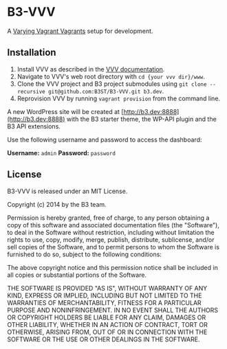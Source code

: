 # B3-VVV

A [Varying Vagrant Vagrants](https://github.com/Varying-Vagrant-Vagrants/VVV) setup for development.

## Installation

1. Install VVV as described in the [VVV documentation](https://github.com/Varying-Vagrant-Vagrants/VVV).
2. Navigate to VVV's web root directory with `cd {your vvv dir}/www`.
3. Clone the VVV project and B3 project submodules using `git clone --recursive git@github.com:B3ST/B3-VVV.git b3.dev`.
4. Reprovision VVV by running `vagrant provision` from the command line.

A new WordPress site will be created at [http://b3.dev:8888](http://b3.dev:8888) with the B3 starter theme, the WP-API plugin and the B3 API extensions.

Use the following username and password to access the dashboard:

**Username:** `admin`
**Password:** `password`

## License

B3-VVV is released under an MIT License.

Copyright (c) 2014 by the B3 team.

Permission is hereby granted, free of charge, to any person obtaining a copy
of this software and associated documentation files (the "Software"), to deal
in the Software without restriction, including without limitation the rights
to use, copy, modify, merge, publish, distribute, sublicense, and/or sell
copies of the Software, and to permit persons to whom the Software is
furnished to do so, subject to the following conditions:

The above copyright notice and this permission notice shall be included in
all copies or substantial portions of the Software.

THE SOFTWARE IS PROVIDED "AS IS", WITHOUT WARRANTY OF ANY KIND, EXPRESS OR
IMPLIED, INCLUDING BUT NOT LIMITED TO THE WARRANTIES OF MERCHANTABILITY,
FITNESS FOR A PARTICULAR PURPOSE AND NONINFRINGEMENT. IN NO EVENT SHALL THE
AUTHORS OR COPYRIGHT HOLDERS BE LIABLE FOR ANY CLAIM, DAMAGES OR OTHER
LIABILITY, WHETHER IN AN ACTION OF CONTRACT, TORT OR OTHERWISE, ARISING FROM,
OUT OF OR IN CONNECTION WITH THE SOFTWARE OR THE USE OR OTHER DEALINGS IN
THE SOFTWARE.
